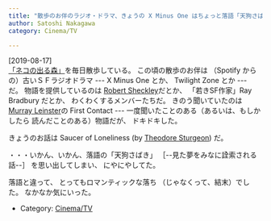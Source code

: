```yaml
---
title: "散歩のお伴のラジオ・ドラマ、きょうの X Minus One はちょっと落語「天狗さばき」みたかった"
author: Satoshi Nakagawa
category: Cinema/TV

---
```


[2019-08-17]  
 [「ネコの出る森」](https://ja.wikipedia.org/wiki/%E5%B1%B1%E7%94%B0%E6%B1%A0%E5%85%AC%E5%9C%92)を毎日散歩している。
この頃の散歩のお伴は
（Spotify からの）古いＳＦラジオドラマ ---
X Minus One とか、
Twilight Zone とか --- だ。
物語を提供しているのは
[Robert Sheckley](https://ja.wikipedia.org/wiki/%E3%83%AD%E3%83%90%E3%83%BC%E3%83%88%E3%83%BB%E3%82%B7%E3%82%A7%E3%82%AF%E3%83%AA%E3%82%A4)だとか、
「若きSF作家」Ray Bradbury だとか、
わくわくするメンバーたちだ。
きのう聞いていたのは
[Murray Leinster](https://ja.wikipedia.org/wiki/%E3%83%9E%E3%83%AC%E3%82%A4%E3%83%BB%E3%83%A9%E3%82%A4%E3%83%B3%E3%82%B9%E3%82%BF%E3%83%BC)の First Contact ---
一度聞いたことのある（あるいは、もしかしたら
読んだことのある）物語だが、
ドキドキした。

 きょうのお話は
Saucer of Loneliness (by
[Theodore Sturgeon](https://en.wikipedia.org/wiki/Theodore_Sturgeon)) だ。

 ・・・いかん、いかん、落語の「天狗さばき」
［--見た夢をみなに詮索される話--］
を思い出してしまい、
にやにやしてた。

 落語と違って、
とってもロマンティックな落ち
（じゃなくって、結末）でした。
なかなか気にいった。

- Category: [Cinema/TV](/categories.html#Cinema/TV)

